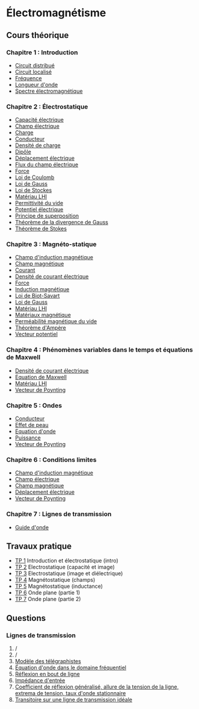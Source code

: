 # Électromagnétisme

## Cours théorique

### Chapitre 1 : Introduction

- [Circuit distribué](Notion/Circuit%20distribué.md)
- [Circuit localisé](Notion/Circuit%20localisé.md)
- [Fréquence](Notion/Fréquence.md)
- [Longueur d'onde](Notion/Longueur%20d'onde.md)
- [Spectre électromagnétique](Notion/Spectre%20électromagnétique.md)

### Chapitre 2 : Électrostatique

- [Capacité électrique](Notion/Capacité%20électrique.md)
- [Champ électrique](Notion/Champ%20électrique.md)
- [Charge](Notion/Charge.md)
- [Conducteur](Notion/Conducteur.md)
- [Densité de charge](Notion/Densité%20de%20charge.md)
- [Dipôle](Notion/Dipôle.md)
- [Déplacement électrique](Notion/Déplacement%20électrique.md)
- [Flux du champ électrique](Notion/Flux%20du%20champ%20électrique.md)
- [Force](Notion/Force.md)
- [Loi de Coulomb](Notion/Loi%20de%20Coulomb.md)
- [Loi de Gauss](Notion/Loi%20de%20Gauss.md)
- [Loi de Stockes](Notion/Loi%20de%20Stockes.md)
- [Matériau LHI](Notion/Matériau%20LHI.md)
- [Permittivité du vide](Notion/Permittivité%20du%20vide.md)
- [Potentiel électrique](Notion/Potentiel%20électrique.md)
- [Principe de superposition](Notion/Principe%20de%20superposition.md)
- [Théorème de la divergence de Gauss](Notion/Théorème%20de%20la%20divergence%20de%20Gauss.md)
- [Théorème de Stokes](Notion/Théorème%20de%20Stokes.md)

### Chapitre 3 : Magnéto-statique

- [Champ d'induction magnétique](Notion/Champ%20d'induction%20magnétique.md)
- [Champ magnétique](Notion/Champ%20magnétique.md)
- [Courant](Notion/Courant.md)
- [Densité de courant électrique](Notion/Densité%20de%20courant%20électrique.md)
- [Force](Notion/Force.md)
- [Induction magnétique](Notion/Induction%20magnétique.md)
- [Loi de Biot-Savart](Notion/Loi%20de%20Biot-Savart.md)
- [Loi de Gauss](Notion/Loi%20de%20Gauss.md)
- [Matériau LHI](Notion/Matériau%20LHI.md)
- [Matériaux magnétique](Notion/Matériaux%20magnétique.md)
- [Perméabilité magnétique du vide](Notion/Perméabilité%20magnétique%20du%20vide.md)
- [Théorème d'Ampère](Notion/Théorème%20d'Ampère.md)
- [Vecteur potentiel](Notion/Vecteur%20potentiel.md)

### Chapitre 4 : Phénomènes variables dans le temps et équations de Maxwell

- [Densité de courant électrique](Notion/Densité%20de%20courant%20électrique.md)
- [Equation de Maxwell](Notion/Equation%20de%20Maxwell.md)
- [Matériau LHI](Notion/Matériau%20LHI.md)
- [Vecteur de Poynting](Notion/Vecteur%20de%20Poynting.md)

### Chapitre 5 : Ondes

- [Conducteur](Notion/Conducteur.md)
- [Effet de peau](Notion/Effet%20de%20peau.md)
- [Equation d'onde](Notion/Equation%20d'onde.md)
- [Puissance](Notion/Puissance.md)
- [Vecteur de Poynting](Notion/Vecteur%20de%20Poynting.md)

### Chapitre 6 : Conditions limites

- [Champ d'induction magnétique](Notion/Champ%20d'induction%20magnétique.md)
- [Champ électrique](Notion/Champ%20électrique.md)
- [Champ magnétique](Notion/Champ%20magnétique.md)
- [Déplacement électrique](Notion/Déplacement%20électrique.md)
- [Vecteur de Poynting](Notion/Vecteur%20de%20Poynting.md)

### Chapitre 7 : Lignes de transmission

- [Guide d'onde](Notion/Guide%20d'onde.md)

## Travaux pratique

- [TP 1](TP/TP%201.md) Introduction et électrostatique (intro)
- [TP 2](TP/TP%202.md) Electrostatique (capacité et image)
- [TP 3](TP/TP%203.md) Electrostatique (image et diélectrique)
- [TP 4](TP/TP%204.md) Magnétostatique (champs)
- [TP 5](TP/TP%205.md) Magnétostatique (inductance)
- [TP 6](TP/TP%206.md) Onde plane (partie 1)
- [TP 7](TP/TP%207.md) Onde plane (partie 2)

## Questions

### Lignes de transmission

1. /
2. /
3. [Modèle des télégraphistes](Questions/Q7.3.md)
4. [Équation d'onde dans le domaine fréquentiel](Questions/Q7.4.md)
5. [Réflexion en bout de ligne](Questions/Q7.5.md)
6. [Impédance d'entrée](Questions/Q7.6.md)
7. [Coefficient de réflexion généralisé, allure de la tension de la ligne, extrema de tension, taux d'onde stationnaire](Questions/Q7.7.md)
8. [Transitoire sur une ligne de transmission idéale](Questions/Q7.8.md)